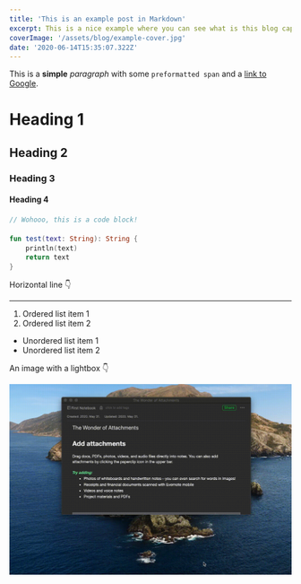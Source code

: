 ```yaml
---
title: 'This is an example post in Markdown'
excerpt: This is a nice example where you can see what is this blog capable of.
coverImage: '/assets/blog/example-cover.jpg'
date: '2020-06-14T15:35:07.322Z'
---
```


This is a **simple** _paragraph_ with some `preformatted span` and a [link to Google](https://google.com).

# Heading 1

## Heading 2

### Heading 3

#### Heading 4

```kotlin
// Wohooo, this is a code block!

fun test(text: String): String {
    println(text)
    return text
}
```

Horizontal line 👇

---

1. Ordered list item 1
2. Ordered list item 2

- Unordered list item 1
- Unordered list item 2

An image with a lightbox 👇

![Usage](https://raw.githubusercontent.com/adamkobor/RiP/master/rip.gif)
